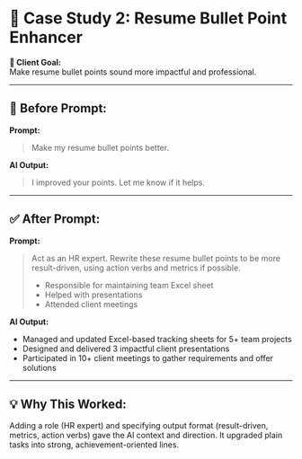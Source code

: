 # 🧠 Case Study 2: Resume Bullet Point Enhancer

**🎯 Client Goal:**  
Make resume bullet points sound more impactful and professional.

---

## 🛑 Before Prompt:
**Prompt:**  
> Make my resume bullet points better.

**AI Output:**  
> I improved your points. Let me know if it helps.

---

## ✅ After Prompt:
**Prompt:**  
> Act as an HR expert. Rewrite these resume bullet points to be more result-driven, using action verbs and metrics if possible.  
> 
> - Responsible for maintaining team Excel sheet  
> - Helped with presentations  
> - Attended client meetings

**AI Output:**  
- Managed and updated Excel-based tracking sheets for 5+ team projects  
- Designed and delivered 3 impactful client presentations  
- Participated in 10+ client meetings to gather requirements and offer solutions

---

## 💡 Why This Worked:
Adding a role (HR expert) and specifying output format (result-driven, metrics, action verbs) gave the AI context and direction. It upgraded plain tasks into strong, achievement-oriented lines.
